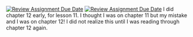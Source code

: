[![Review Assignment Due Date](https://classroom.github.com/assets/deadline-readme-button-24ddc0f5d75046c5622901739e7c5dd533143b0c8e959d652212380cedb1ea36.svg)](https://classroom.github.com/a/N3gPrse-)
[![Review Assignment Due Date](https://classroom.github.com/assets/deadline-readme-button-8d59dc4de5201274e310e4c54b9627a8934c3b88527886e3b421487c677d23eb.svg)](https://classroom.github.com/a/N3gPrse-)
I did chapter 12 early, for lesson 11. I thought I was on chapter 11 
but my mistake and I was on chapter 12! I did not realize this until I 
was reading through chapter 12 again. 